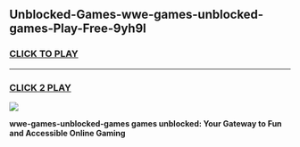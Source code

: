 
## Unblocked-Games-wwe-games-unblocked-games-Play-Free-9yh9l
<h3>
<a href="https://premium76.site?title=wwe-games-unblocked-games&ref=10A">CLICK TO PLAY</a></h3>
<hr>

<h3>
<a href="https://premium76.site?title=wwe-games-unblocked-games&ref=10A">CLICK 2 PLAY</a>
  
</h3>

<a href="https://premium76.site?title=wwe-games-unblocked-games&ref=10A"><img src="https://clearcache.store/games.png"></a>


**wwe-games-unblocked-games games unblocked: Your Gateway to Fun and Accessible Online Gaming**
